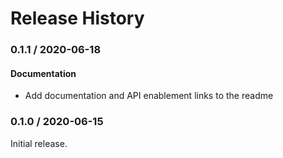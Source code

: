 # Release History

### 0.1.1 / 2020-06-18

#### Documentation

* Add documentation and API enablement links to the readme

### 0.1.0 / 2020-06-15

Initial release.
